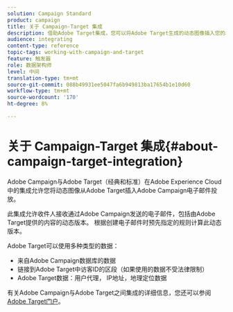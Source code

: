 ```yaml
---
solution: Campaign Standard
product: campaign
title: 关于 Campaign-Target 集成
description: 借助Adobe Target集成，您可以将Adobe Target生成的动态图像插入您的Adobe Campaign消息中。
audience: integrating
content-type: reference
topic-tags: working-with-campaign-and-target
feature: 触发器
role: 数据架构师
level: 中间
translation-type: tm+mt
source-git-commit: 088b49931ee5047fa6b949813ba17654b1e10d60
workflow-type: tm+mt
source-wordcount: '170'
ht-degree: 8%

---
```



# 关于 Campaign-Target 集成{#about-campaign-target-integration}

Adobe Campaign与Adobe Target（经典和标准）在Adobe Experience Cloud中的集成允许您将动态图像从Adobe Target插入Adobe Campaign电子邮件投放。

此集成允许收件人接收通过Adobe Campaign发送的电子邮件，包括由Adobe Target提供的内容的动态版本。 根据创建电子邮件时预先指定的规则计算此动态版本。

Adobe Target可以使用多种类型的数据：

* 来自Adobe Campaign数据库的数据
* 链接到Adobe Target中访客ID的区段（如果使用的数据不受法律限制）
* Adobe Target数据：用户代理， IP地址，地理定位数据

有关Adobe Campaign与Adobe Target之间集成的详细信息，您还可以参阅[Adobe Target门户](https://docs.adobe.com/content/help/zh-Hans/target/using/integrate/campaign-and-target.html)。
